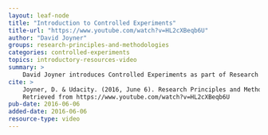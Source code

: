 ```yaml
---
layout: leaf-node
title: "Introduction to Controlled Experiments"
title-url: "https://www.youtube.com/watch?v=HL2cXBeqb6U"
author: "David Joyner"
groups: research-principles-and-methodologies
categories: controlled-experiments
topics: introductory-resources-video
summary: >
    David Joyner introduces Controlled Experiments as part of Research Principles and Methodologies.
cite: >
    Joyner, D. & Udacity. (2016, June 6). Research Principles and Methodologies: Controlled Experiments Introductory Video.
    Retrieved from https://www.youtube.com/watch?v=HL2cXBeqb6U
pub-date: 2016-06-06
added-date: 2016-06-06
resource-type: video
---
```

